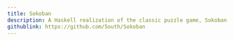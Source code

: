```yaml
---
title: Sokoban
description: A Haskell realization of the classic puzzle game, Sokoban
githublink: https://github.com/5outh/Sokoban
---
```

